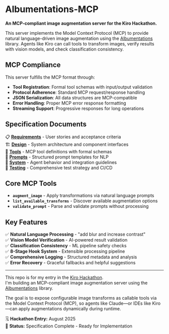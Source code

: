# Albumentations-MCP

**An MCP-compliant image augmentation server for the Kiro Hackathon.**

This server implements the Model Context Protocol (MCP) to provide natural language-driven image augmentation using the [Albumentations](https://albumentations.ai/) library. Agents like Kiro can call tools to transform images, verify results with vision models, and check classification consistency.

## MCP Compliance

This server fulfills the MCP format through:

- **Tool Registration**: Formal tool schemas with input/output validation
- **Protocol Adherence**: Standard MCP request/response handling
- **JSON Serialization**: All data structures are MCP-compatible
- **Error Handling**: Proper MCP error response formatting
- **Streaming Support**: Progressive responses for long operations

## Specification Documents

📋 **[Requirements](/.kiro/specs/albumentations-mcp/requirements.md)** - User stories and acceptance criteria  
🏗️ **[Design](/.kiro/specs/albumentations-mcp/design.md)** - System architecture and component interfaces  
🔧 **[Tools](/.kiro/specs/albumentations-mcp/tools.md)** - MCP tool definitions with formal schemas  
💬 **[Prompts](/.kiro/specs/albumentations-mcp/prompts.md)** - Structured prompt templates for NLP  
🤖 **[System](/.kiro/specs/albumentations-mcp/system.md)** - Agent behavior and integration guidelines  
🧪 **[Testing](/.kiro/specs/albumentations-mcp/testing.md)** - Comprehensive test strategy and CI/CD

## Core MCP Tools

- **`augment_image`** - Apply transformations via natural language prompts
- **`list_available_transforms`** - Discover available augmentation options
- **`validate_prompt`** - Parse and validate prompts without processing

## Key Features

✅ **Natural Language Processing** - "add blur and increase contrast"  
✅ **Vision Model Verification** - AI-powered result validation  
✅ **Classification Consistency** - ML pipeline safety checks  
✅ **8-Stage Hook System** - Extensible processing pipeline  
✅ **Comprehensive Logging** - Structured metadata and analysis  
✅ **Error Recovery** - Graceful fallbacks and helpful suggestions

---

This repo is for my entry in the [Kiro Hackathon](<[https://kiro.dev](https://kiro.devpost.com/?ref_feature=challenge&ref_medium=your-open-hackathons&ref_content=Submissions+open&_gl=1*ged24j*_gcl_au*NTk3MjQyNDAxLjE3NDk1Nzk1NzY.*_ga*MjAyNjgxNzE2MS4xNzQ5NTc5NTc3*_ga_0YHJK3Y10M*czE3NTQxMjU4ODgkbzUkZzAkdDE3NTQxMjU4ODgkajYwJGwwJGgw)>).  
I'm building an MCP-compliant image augmentation server using the [Albumentations](https://albumentations.ai/) library.

The goal is to expose configurable image transforms as callable tools via the Model Context Protocol (MCP), so agents like Claude—or IDEs like Kiro—can apply augmentations dynamically during runtime.

🗓️ **Hackathon Entry:** August 2025  
🚀 **Status:** Specification Complete - Ready for Implementation
